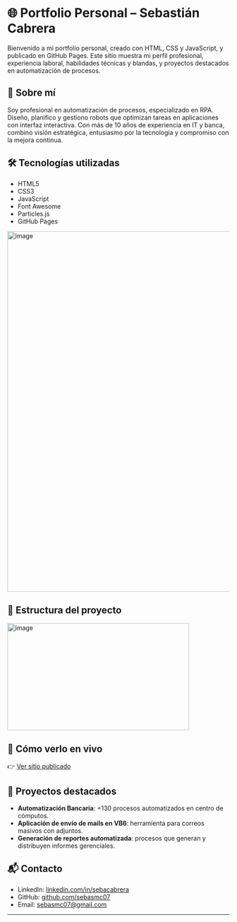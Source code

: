 # 🌐 Portfolio Personal – Sebastián Cabrera

Bienvenido a mi portfolio personal, creado con HTML, CSS y JavaScript, y publicado en GitHub Pages. Este sitio muestra mi perfil profesional, experiencia laboral, habilidades técnicas y blandas, y proyectos destacados en automatización de procesos.

## 🧠 Sobre mí

Soy profesional en automatización de procesos, especializado en RPA. Diseño, planifico y gestiono robots que optimizan tareas en aplicaciones con interfaz interactiva. Con más de 10 años de experiencia en IT y banca, combino visión estratégica, entusiasmo por la tecnología y compromiso con la mejora continua.

## 🛠️ Tecnologías utilizadas

- HTML5
- CSS3
- JavaScript
- Font Awesome
- Particles.js
- GitHub Pages
<img width="1433" height="816" alt="image" src="https://github.com/user-attachments/assets/4353e723-2e92-4d14-988c-2b6640a59cfe" />

## 📁 Estructura del proyecto
<img width="412" height="242" alt="image" src="https://github.com/user-attachments/assets/0e92b220-3a86-4e6d-b2a5-fd616a0d1e6d" />


## 🚀 Cómo verlo en vivo

👉 [Ver sitio publicado](https://sebasmc07.github.io)

## 📌 Proyectos destacados

- **Automatización Bancaria**: +130 procesos automatizados en centro de cómputos.
- **Aplicación de envío de mails en VB6**: herramienta para correos masivos con adjuntos.
- **Generación de reportes automatizada**: procesos que generan y distribuyen informes gerenciales.

## 📬 Contacto

- LinkedIn: [linkedin.com/in/sebacabrera](https://linkedin.com/in/sebacabrera)
- GitHub: [github.com/sebasmc07](https://github.com/sebasmc07)
- Email: sebasmc07@gmail.com

---


